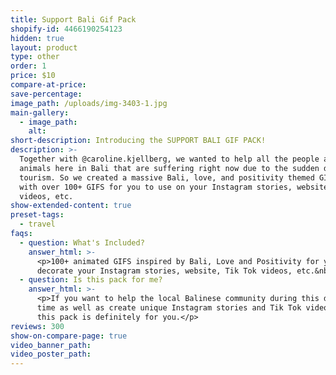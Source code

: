 ```yaml
---
title: Support Bali Gif Pack
shopify-id: 4466190254123
hidden: true
layout: product
type: other
order: 1
price: $10
compare-at-price:
save-percentage:
image_path: /uploads/img-3403-1.jpg
main-gallery:
  - image_path:
    alt:
short-description: Introducing the SUPPORT BALI GIF PACK!
description: >-
  Together with @caroline.kjellberg, we wanted to help all the people and
  animals here in Bali that are suffering right now due to the sudden drop in
  tourism. So we created a massive Bali, love, and positivity themed GIF pack
  with over 100+ GIFS for you to use on your Instagram stories, website, TikTok
  videos, etc.
show-extended-content: true
preset-tags:
  - travel
faqs:
  - question: What's Included?
    answer_html: >-
      <p>100+ animated GIFS inspired by Bali, Love and Positivity for you to
      decorate your Instagram stories, website, Tik Tok videos, etc.&nbsp;</p>
  - question: Is this pack for me?
    answer_html: >-
      <p>If you want to help the local Balinese community during this difficult
      time as well as create unique Instagram stories and Tik Tok videos, then
      this pack is definitely for you.</p>
reviews: 300
show-on-compare-page: true
video_banner_path:
video_poster_path:
---
```


